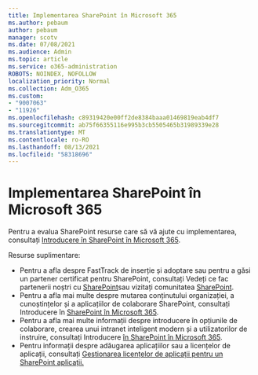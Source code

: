 ```yaml
---
title: Implementarea SharePoint în Microsoft 365
ms.author: pebaum
author: pebaum
manager: scotv
ms.date: 07/08/2021
ms.audience: Admin
ms.topic: article
ms.service: o365-administration
ROBOTS: NOINDEX, NOFOLLOW
localization_priority: Normal
ms.collection: Adm_O365
ms.custom:
- "9007063"
- "11926"
ms.openlocfilehash: c89319420e00ff2de8384baaa01469819eab4df7
ms.sourcegitcommit: ab75f66355116e995b3cb5505465b31989339e28
ms.translationtype: MT
ms.contentlocale: ro-RO
ms.lasthandoff: 08/13/2021
ms.locfileid: "58318696"
---
```

# <a name="deploy-sharepoint-in-microsoft-365"></a>Implementarea SharePoint în Microsoft 365

Pentru a evalua SharePoint resurse care să vă ajute cu implementarea, consultați [Introducere în SharePoint în Microsoft 365](https://docs.microsoft.com/sharepoint/introduction). 

Resurse suplimentare: 

- Pentru a afla despre FastTrack de inserție și adoptare sau pentru a găsi un partener certificat pentru SharePoint, consultați Vedeți ce fac partenerii noștri cu [SharePoint](https://docs.microsoft.com/microsoft-365/sharepoint/sharepoint-partners-sharepoint-support)sau vizitați comunitatea [SharePoint](https://techcommunity.microsoft.com/t5/sharepoint/ct-p/SharePoint). 
- Pentru a afla mai multe despre mutarea conținutului organizației, a cunoștințelor și a aplicațiilor de colaborare SharePoint, consultați Introducere în [SharePoint în Microsoft 365](https://docs.microsoft.com/sharepoint/introduction#migration). 
- Pentru a afla mai multe informații despre introducere în opțiunile de colaborare, crearea unui intranet inteligent modern și a utilizatorilor de instruire, consultați Introducere [în SharePoint în Microsoft 365](https://docs.microsoft.com/sharepoint/introduction#collaboration). 
- Pentru informații despre adăugarea aplicațiilor sau a licențelor de aplicații, consultați [Gestionarea licențelor de aplicații pentru un SharePoint aplicații.](https://docs.microsoft.com/sharepoint/manage-app-licenses) 


